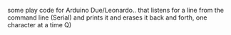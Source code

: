 some play code for Arduino Due/Leonardo.. that listens for a line from the command line (Serial) and prints it and erases it back and forth, one character at a time Q)

